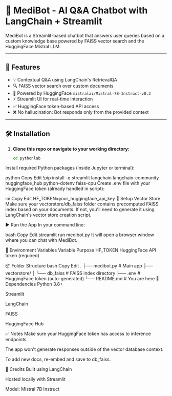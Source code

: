 # 💬 MediBot - AI Q&A Chatbot with LangChain + Streamlit

MediBot is a Streamlit-based chatbot that answers user queries based on a custom knowledge base powered by FAISS vector search and the HuggingFace Mistral LLM.

---

## 🚀 Features

- 💡 Contextual Q&A using LangChain's RetrievalQA
- 🔍 FAISS vector search over custom documents
- 🤖 Powered by HuggingFace `mistralai/Mistral-7B-Instruct-v0.3`
- ⚡ Streamlit UI for real-time interaction
- ✅ HuggingFace token-based API access
- ❌ No hallucination: Bot responds only from the provided context

---

## 🛠️ Installation

1. **Clone this repo or navigate to your working directory:**
   ```bash
   cd pythonlab
Install required Python packages (inside Jupyter or terminal):

python
Copy
Edit
!pip install -q streamlit langchain langchain-community huggingface_hub python-dotenv faiss-cpu
Create .env file with your HuggingFace token (already handled in script):

ini
Copy
Edit
HF_TOKEN=your_huggingface_api_key
🧠 Setup Vector Store
Make sure your vectorstore/db_faiss folder contains precomputed FAISS index based on your documents. If not, you'll need to generate it using LangChain's vector store creation script.

▶️ Run the App
In your command line:

bash
Copy
Edit
streamlit run medibot.py
It will open a browser window where you can chat with MediBot.

🔐 Environment Variables
Variable	Purpose
HF_TOKEN	HuggingFace API token (required)

📦 Folder Structure
bash
Copy
Edit
.
├── medibot.py                # Main app
├── vectorstore/
│   └── db_faiss              # FAISS index directory
├── .env                      # HuggingFace token (auto-generated)
└── README.md                 # You are here
🧩 Dependencies
Python 3.8+

Streamlit

LangChain

FAISS

HuggingFace Hub

✅ Notes
Make sure your HuggingFace token has access to inference endpoints.

The app won't generate responses outside of the vector database context.

To add new docs, re-embed and save to db_faiss.

🙌 Credits
Built using LangChain

Hosted locally with Streamlit

Model: Mistral 7B Instruct
